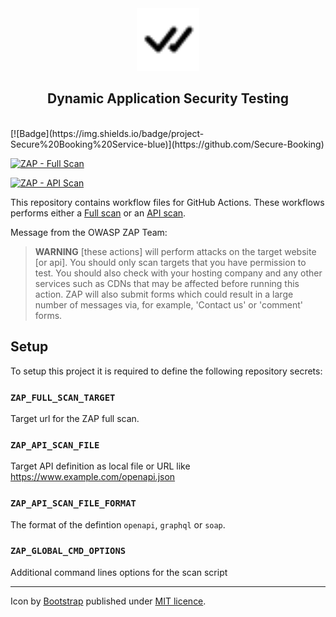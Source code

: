 <div align="center">
    <img src="https://raw.githubusercontent.com/Secure-Booking-Service/Dynamic-Application-Security-Testing/main/logo.svg" alt="Check-All Icon by Bootstrap" width="100">
    <br>
    <h2>Dynamic Application Security Testing</h2>
    <br>
</div>
[![Badge](https://img.shields.io/badge/project-Secure%20Booking%20Service-blue)](https://github.com/Secure-Booking)

[![ZAP - Full Scan](https://github.com/Secure-Booking-Service/Dynamic-Application-Security-Testing/actions/workflows/full-scan.yml/badge.svg)](https://github.com/Secure-Booking-Service/Dynamic-Application-Security-Testing/actions/workflows/full-scan.yml)

[![ZAP - API Scan](https://github.com/Secure-Booking-Service/Dynamic-Application-Security-Testing/actions/workflows/api-scan.yml/badge.svg)](https://github.com/Secure-Booking-Service/Dynamic-Application-Security-Testing/actions/workflows/api-scan.yml)

This repository contains workflow files for GitHub Actions. These workflows performs either a [Full scan](https://www.zaproxy.org/docs/docker/full-scan/) or an [API scan](https://www.zaproxy.org/docs/docker/api-scan/).

Message from the OWASP ZAP Team:
> **WARNING** [these actions] will perform attacks on the target website [or api]. You should only scan targets that you have permission to test. You should also check with your hosting company and any other services such as CDNs that may be affected before running this action. ZAP will also submit forms which could result in a large number of messages via, for example, 'Contact us' or 'comment' forms.

## Setup
To setup this project it is required to define the following repository secrets:

### `ZAP_FULL_SCAN_TARGET`
Target url for the ZAP full scan.

### `ZAP_API_SCAN_FILE`
Target API definition as local file or URL like https://www.example.com/openapi.json

### `ZAP_API_SCAN_FILE_FORMAT`
The format of the defintion `openapi`, `graphql` or `soap`.

### `ZAP_GLOBAL_CMD_OPTIONS`
Additional command lines options for the scan script

---
<div align="left">
    Icon by <a href="https://github.com/twbs/icons">Bootstrap</a> published under <a href="https://github.com/twbs/icons/blob/main/LICENSE.md">MIT licence</a>.
</div>